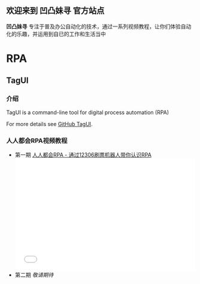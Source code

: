 ## 欢迎来到 凹凸妹寻 官方站点

**凹凸妹寻** 专注于普及办公自动化的技术，通过一系列视频教程，让你们体验自动化的乐趣，并运用到自已的工作和生活当中

# RPA
## TagUI
### 介绍
TagUI is a command-line tool for digital process automation (RPA)

For more details see [GitHub TagUI](https://github.com/kelaberetiv/TagUI).

### 人人都会RPA视频教程

- 第一期 [人人都会RPA - 通过12306刷票机器人带你认识RPA](https://www.bilibili.com/video/av82768522?from=search&seid=10467909277790903834)
    <div class="video-container">
        <iframe src="//player.bilibili.com/player.html?aid=82768522&cid=141609247&page=1" scrolling="no" border="0" frameborder="no" framespacing="0" allowfullscreen="true"></iframe>
    </div>
- 第二期 _敬请期待_






<p> 
    <style type="text/css">
        .video-container {
            position: relative;
            padding-bottom: 56.25%;
            padding-top: 30px;
            height: 0;
            overflow: hidden;
        }
        .video-container iframe {
            position: absolute;
            top:0;
            left: 0;
            width: 100%;
            height: 100%;
        }
    </style>
<p> 
